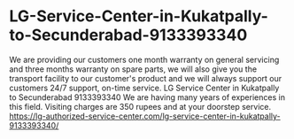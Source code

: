 # LG-Service-Center-in-Kukatpally-to-Secunderabad-9133393340
We are providing our customers one month warranty on general servicing and three months warranty on spare parts, we will also give you the transport facility to our customer's product and we will always support our customers 24/7 support, on-time service. LG Service Center in Kukatpally to Secunderabad 9133393340 We are having many years of experiences in this field. Visiting charges are 350 rupees and at your doorstep service. https://lg-authorized-service-center.com/lg-service-center-in-kukatpally-9133393340/
